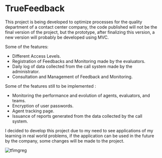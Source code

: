 # TrueFeedback

This project is being developed to optimize processes for the quality department of a contact center company, the code published will not be the final version of the project, but the prototype, after finalizing this version, a new version will probably be developed using MVC.

Some of the features:

- Different Access Levels.
- Registration of Feedbacks and Monitoring made by the evaluators.
- Daily log of data collected from the call system made by the administrator.
- Consultation and Management of Feedback and Monitoring.

Some of the features still to be implemented :

- Monitoring the performance and evolution of agents, evaluators, and teams.
- Encryption of user passwords.
- Agent tracking page.
- Issuance of reports generated from the data collected by the call system.

I decided to develop this project due to my need to see applications of my learning in real world problems, if the application can be used in the future by the company, some changes will be made to the project.


![tfimgreg](https://user-images.githubusercontent.com/79873488/127357975-af30ab36-1afd-40dd-ac34-9043921ccdcd.jpg)
